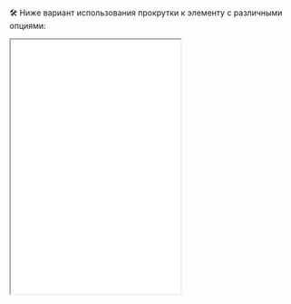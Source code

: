 🛠 Ниже вариант использования прокрутки к элементу с различными опциями:

<iframe title="Прокрутка к элементу" src="./demos/index.html" height="450"></iframe>
